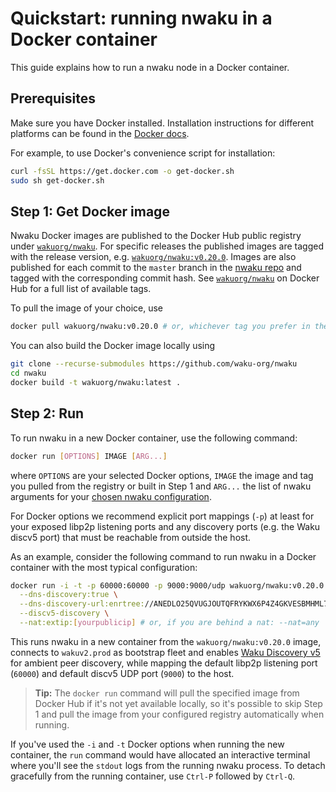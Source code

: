 # Quickstart: running nwaku in a Docker container

This guide explains how to run a nwaku node in a Docker container.

## Prerequisites

Make sure you have Docker installed.
Installation instructions for different platforms can be found in the [Docker docs](https://docs.docker.com/engine/install/).

For example, to use Docker's convenience script for installation:

```bash
curl -fsSL https://get.docker.com -o get-docker.sh
sudo sh get-docker.sh
```

## Step 1: Get Docker image

Nwaku Docker images are published to the Docker Hub public registry under [`wakuorg/nwaku`](https://hub.docker.com/r/wakuorg/nwaku).
For specific releases the published images are tagged with the release version, e.g. [`wakuorg/nwaku:v0.20.0`](https://hub.docker.com/layers/wakuorg/nwaku/v0.20.0/images/sha256-9976ac2dc536fae49b21f7b77618aa6f0efb59c694e7b3181e54c08be0c4f089?context=explore).
Images are also published for each commit to the `master` branch in the [nwaku repo](https://github.com/status-im/nwaku/commits/master)
and tagged with the corresponding commit hash.
See [`wakuorg/nwaku`](https://hub.docker.com/r/wakuorg/nwaku/tags) on Docker Hub for a full list of available tags.

To pull the image of your choice, use

```bash
docker pull wakuorg/nwaku:v0.20.0 # or, whichever tag you prefer in the format wakuorg/nwaku:[tag]
```

You can also build the Docker image locally using

```bash
git clone --recurse-submodules https://github.com/waku-org/nwaku
cd nwaku
docker build -t wakuorg/nwaku:latest .
```

## Step 2: Run

To run nwaku in a new Docker container,
use the following command:

```bash
docker run [OPTIONS] IMAGE [ARG...]
```

where `OPTIONS` are your selected Docker options,
`IMAGE` the image and tag you pulled from the registry or built in Step 1
and `ARG...` the list of nwaku arguments for your [chosen nwaku configuration](./how-to/configure.md).

For Docker options we recommend explicit port mappings (`-p`) at least
for your exposed libp2p listening ports
and any discovery ports (e.g. the Waku discv5 port) that must be reachable from outside the host.

As an example, consider the following command to run nwaku in a Docker container with the most typical configuration:

```bash
docker run -i -t -p 60000:60000 -p 9000:9000/udp wakuorg/nwaku:v0.20.0 \
  --dns-discovery:true \
  --dns-discovery-url:enrtree://ANEDLO25QVUGJOUTQFRYKWX6P4Z4GKVESBMHML7DZ6YK4LGS5FC5O@prod.wakuv2.nodes.status.im \
  --discv5-discovery \
  --nat:extip:[yourpublicip] # or, if you are behind a nat: --nat=any
```

This runs nwaku in a new container from the `wakuorg/nwaku:v0.20.0` image,
connects to `wakuv2.prod` as bootstrap fleet and
enables [Waku Discovery v5](https://rfc.vac.dev/spec/33/) for ambient peer discovery,
while mapping the default libp2p listening port (`60000`)
and default discv5 UDP port (`9000`) to the host.

> **Tip:** The `docker run` command will pull the specified image from Docker Hub if it's not yet available locally,
so it's possible to skip Step 1 and pull the image from your configured registry automatically when running.

If you've used the `-i` and `-t` Docker options when running the new container,
the `run` command would have allocated an interactive terminal
where you'll see the `stdout` logs from the running nwaku process.
To detach gracefully from the running container,
use `Ctrl-P` followed by `Ctrl-Q`.
